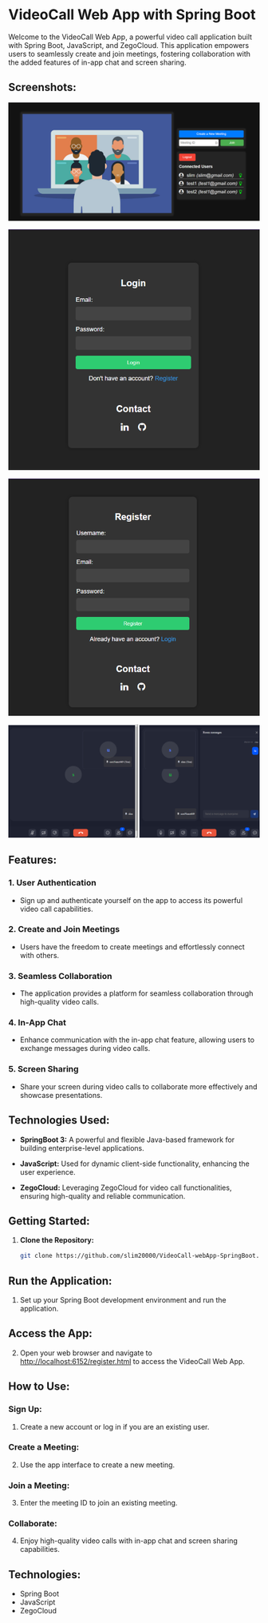 # VideoCall Web App with Spring Boot

Welcome to the VideoCall Web App, a powerful video call application built with Spring Boot, JavaScript, and ZegoCloud. This application empowers users to seamlessly create and join meetings, fostering collaboration with the added features of in-app chat and screen sharing.

## Screenshots:

![Screenshot 1](img.png)

![Screenshot 2](img_1.png)

![Screenshot 3](img_2.png)

![Screenshot 4](img_3.png)


## Features:

### 1. User Authentication
- Sign up and authenticate yourself on the app to access its powerful video call capabilities.

### 2. Create and Join Meetings
- Users have the freedom to create meetings and effortlessly connect with others.
  
### 3. Seamless Collaboration
- The application provides a platform for seamless collaboration through high-quality video calls.

### 4. In-App Chat
- Enhance communication with the in-app chat feature, allowing users to exchange messages during video calls.

### 5. Screen Sharing
- Share your screen during video calls to collaborate more effectively and showcase presentations.

## Technologies Used:

- **SpringBoot 3:** A powerful and flexible Java-based framework for building enterprise-level applications.

- **JavaScript:** Used for dynamic client-side functionality, enhancing the user experience.

- **ZegoCloud:** Leveraging ZegoCloud for video call functionalities, ensuring high-quality and reliable communication.

## Getting Started:

1. **Clone the Repository:**
   ```bash
   git clone https://github.com/slim20000/VideoCall-webApp-SpringBoot.git

## Run the Application:

1. Set up your Spring Boot development environment and run the application.

## Access the App:

2. Open your web browser and navigate to [http://localhost:6152/register.html](http://localhost:6152/register.html) to access the VideoCall Web App.

## How to Use:

### Sign Up:

1. Create a new account or log in if you are an existing user.

### Create a Meeting:

2. Use the app interface to create a new meeting.

### Join a Meeting:

3. Enter the meeting ID to join an existing meeting.

### Collaborate:

4. Enjoy high-quality video calls with in-app chat and screen sharing capabilities.

## Technologies:

- Spring Boot
- JavaScript
- ZegoCloud

